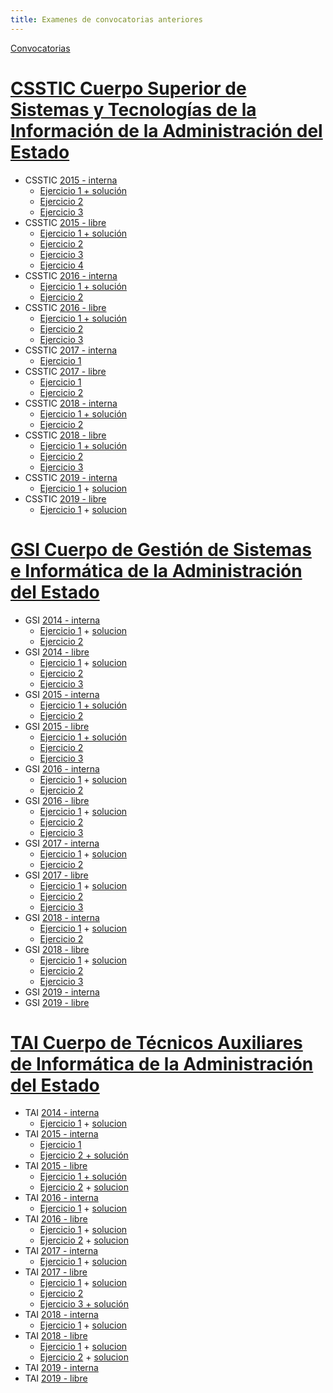 ```yaml
---
title: Examenes de convocatorias anteriores
---
```

<div class="alert">
    <a href="https://sede.inap.gob.es/procesos-selectivos" target="_blank">Convocatorias</a>
</div>



# [CSSTIC Cuerpo Superior de Sistemas y Tecnologías de la Información de la Administración del Estado](https://sede.inap.gob.es/csstic)

* CSSTIC [2015 - interna](https://sede.inap.gob.es/csstic-2015-promocion-interna)
    * [Ejercicio 1 + solución](https://sede.inap.gob.es/documents/59312/1776402/Examen_definitivo_plantilla_definitiva.pdf/85baf6cb-524c-059f-8f34-9873a0a7e144)
    * [Ejercicio 2](https://sede.inap.gob.es/documents/59312/1776402/The%2520trust%2520machine.pdf/8b790ae3-1cc2-b49f-feda-abe72f1a656d)
    * [Ejercicio 3](https://sede.inap.gob.es/documents/59312/1776402/examen_4ejercicio_TIC_2015_154AB89SD658.pdf/498e23b4-8e13-ed55-fbf4-fb85f4eae165)
* CSSTIC [2015 - libre](https://sede.inap.gob.es/csstic-2015-ingreso-libre)
    * [Ejercicio 1 + solución](https://sede.inap.gob.es/documents/59312/1772422/Examen_definitivo_plantilla_definitiva.pdf/f6553fa6-6ffe-2db0-e04f-049c2f8e76d0)
    * [Ejercicio 2](https://sede.inap.gob.es/documents/59312/1772422/The%2520trust%2520machine.pdf/ffbbfff4-20b0-371f-59a7-97cdf4079d72)
    * [Ejercicio 3](https://sede.inap.gob.es/documents/59312/1772422/examen_3ejercicio_TIC_2015.pdf/61c5adcf-b551-919a-831b-f7f0699cdd9e)
    * [Ejercicio 4](https://sede.inap.gob.es/documents/59312/1772422/examen_4ejercicio_TIC_2015_154AB89SD658.pdf/276be380-d205-429c-8a4f-55c61220c420)
* CSSTIC [2016 - interna](http://sede.inap.gob.es/csstic-2016-promocion-interna)
    * [Ejercicio 1 + solución](http://sede.inap.gob.es/documents/59312/1759489/PlantillaDefinitivaPrimerEjercicio_154AB89SD658.pdf/a76e3e15-8425-c4f3-fad9-8f83a4a4ff8c)
    * [Ejercicio 2](http://sede.inap.gob.es/documents/59312/1759489/Texto%2520traducci%25c3%25b3n%2520publicaci%25c3%25b3n.pdf/b7af5da2-c51c-5ca3-56b2-52c0063f637d)
* CSSTIC [2016 - libre](http://sede.inap.gob.es/csstic-2016-ingreso-libre)
    * [Ejercicio 1 + solución](http://sede.inap.gob.es/documents/59312/1787737/PlantillaDefinitivaPrimerEjercicio_154AB89SD658.pdf/1992f379-c8f6-e9f0-6043-0b611c1f6a8c)
    * [Ejercicio 2](http://sede.inap.gob.es/documents/59312/1787737/Texto%2520traducci%25c3%25b3n%2520publicaci%25c3%25b3n.pdf/b77d08f3-2c1c-5ce8-96b7-515f6c8f870a)
    * [Ejercicio 3](http://sede.inap.gob.es/documents/59312/1787737/Enunciados%2520Tercer%2520Ejercicio%2520publicaci%25c3%25b3n.pdf/3d25d423-b2d7-7820-4a3e-89d31da92580)
* CSSTIC [2017 - interna](http://sede.inap.gob.es/csstic-2017-promocion-interna)
    * [Ejercicio 1](http://sede.inap.gob.es/documents/59312/1752528/2018-07-21Ejercicio3_154AB89SD658.pdf/ea1e4767-99bc-8e0a-38ae-a43d76b24247)
* CSSTIC [2017 - libre](http://sede.inap.gob.es/csstic-2017-ingreso-libre)
    * [Ejercicio 1](http://sede.inap.gob.es/documents/59312/1742049/2018-07-21Ejercicio3_154AB89SD658.pdf/41cdbb7b-9c22-1560-4e68-dbd531a41f6f)
    * [Ejercicio 2](http://sede.inap.gob.es/documents/59312/1742049/2018-12-15Ejercicio4_154AB89SD658.pdf/ee9e7a70-f800-c093-a7a3-9f8a3b70100f)
* CSSTIC [2018 - interna](http://sede.inap.gob.es/csstic-2018-promocion-interna)
    * [Ejercicio 1 + solución](http://sede.inap.gob.es/documents/59312/1765323/PlantilladefinitivaderespuestasCSTIC1ejercicio_154AB89SD658.pdf/9780b0d2-f6a7-ef8f-73d7-4daedaddd522)
    * [Ejercicio 2](http://sede.inap.gob.es/documents/59312/1765323/2019-09-14Ejercicio3_154AB89SD658.pdf/7ce05f88-7864-68d7-fe6c-89334a31e34d)
* CSSTIC [2018 - libre](http://sede.inap.gob.es/csstic-2018-ingreso-libre)
    * [Ejercicio 1 + solución](http://sede.inap.gob.es/documents/59312/1763823/PlantilladefinitivaderespuestasCSTIC1ejercicio_154AB89SD658.pdf/0e7b9f72-dac8-c305-a295-ebcaafa237e2)
    * [Ejercicio 2](http://sede.inap.gob.es/documents/59312/1763823/2019-09-14Ejercicio3_154AB89SD658.pdf/f9356500-8822-56f1-e4a3-ea20effb71b1)
    * [Ejercicio 3](http://sede.inap.gob.es/documents/59312/1763823/2019-12-21_Ejercicio_4_154AB89SD658.pdf/e6cb06dd-ff4f-dc6b-d2a7-dffd0b7db2bd)
* CSSTIC [2019 - interna](https://sede.inap.gob.es/csstic-2019-promocion-interna)
    * [Ejercicio 1](https://sede.inap.gob.es/documents/59312/1863988/Plantilla+Definitiva+Respuestas+Primer+Ejercicio+Ordinario+2019_.pdf/3cb1db5f-a78b-b0ac-caa3-a6cbcf18542f) + [solucion](https://sede.inap.gob.es/documents/59312/1863988/PlantillaCorrectoraDefinitiva_Examen+Extraordinario+2019.pdf/4d5354b5-3d3d-0dc2-324c-226c268a77e5)
* CSSTIC [2019 - libre](https://sede.inap.gob.es/csstic-2019-ingreso-libre)
    * [Ejercicio 1](https://sede.inap.gob.es/documents/59312/1863992/Plantilla+Definitiva+Respuestas+Primer+Ejercicio+Ordinario+2019_.pdf/13a25068-7a54-67b9-fc4a-ad05f4acd51a) + [solucion](https://sede.inap.gob.es/documents/59312/1863992/PlantillaCorrectoraDefinitiva_Examen+Extraordinario+2019.pdf/1e40f204-6efb-77a7-64c7-07f21d79516f)

# [GSI Cuerpo de Gestión de Sistemas e Informática de la Administración del Estado](https://sede.inap.gob.es/gsi)

* GSI [2014 - interna](https://sede.inap.gob.es/gsi-2014-promocion-interna)
    * [Ejercicio 1](https://sede.inap.gob.es/documents/59312/1775844/Examen%2520GSI-PI%25202014.pdf/94e3d78a-84d0-568f-0c02-bc5adab33186) + [solucion](https://sede.inap.gob.es/documents/59312/1775844/Plantilla_definitiva%2520GSI-PI%25202014.pdf/1ee4e63a-e80d-8828-9f19-c219062aba0b)
    * [Ejercicio 2](https://sede.inap.gob.es/documents/59312/1775844/GSIPI%2520SEGUNDO%2520OEP%25202014.pdf/6253a52e-949d-26c5-57dd-e3828ada0754)
* GSI [2014 - libre](https://sede.inap.gob.es/gsi-2014-ingreso-libre)
    * [Ejercicio 1](https://sede.inap.gob.es/documents/59312/1741568/Examen%2520GSI-L%25202014.pdf/f55a7e28-a545-2291-7c3e-f183f263a0f0) + [solucion](https://sede.inap.gob.es/documents/59312/1741568/Plantilla_definitiva%2520GSI-L%25202014.pdf/c98d5b64-4823-8ba6-4ea0-678f8029103a)
    * [Ejercicio 2](https://sede.inap.gob.es/documents/59312/1741568/GSILI%2520SEGUNDO%2520OEP%25202014.pdf/29eb19b1-acca-e4e7-5a19-dc392da9bf5c)
    * [Ejercicio 3](https://sede.inap.gob.es/documents/59312/1741568/GSILI%2520TERCERO%2520OEP%25202014%2520.pdf/9b4017b6-186f-f629-7816-78871d92ee0b)
* GSI [2015 - interna](https://sede.inap.gob.es/gsi-2015-promocion-interna)
    * [Ejercicio 1 + solución](https://sede.inap.gob.es/documents/59312/1756216/Plantilla_definitiva%2520GSI-PI%2520%25c2%25b7%25201%25c2%25ba%2520Ejercicio%25202015.pdf/b733b813-7533-ab28-0d4c-f18e6a443451)
    * [Ejercicio 2](https://sede.inap.gob.es/documents/59312/1756216/2015GSIPISEGUNDOOEP2015_154AB89SD658.pdf/98ebc880-13a4-2aac-52ec-158cf55e592f)
* GSI [2015 - libre](https://sede.inap.gob.es/gsi-2015-ingreso-libre)
    * [Ejercicio 1 + solución](https://sede.inap.gob.es/documents/59312/1788282/Plantilla_definitiva%2520GSI-L%2520%25c2%25b7%25201%25c2%25ba%2520Ejercicio%25202015.pdf/587abe99-be3c-4902-cbb2-5e28c8a50c73)
    * [Ejercicio 2](https://sede.inap.gob.es/documents/59312/1788282/2015GSILIsegundocompleto_154AB89SD658.pdf/95218836-54d8-e8f9-67f0-b086f1a9859b)
    * [Ejercicio 3](https://sede.inap.gob.es/documents/59312/1788282/GSI-LI-3ej.pdf/2ecf8d9f-82dc-608a-4efb-83d171ca063f)
* GSI [2016 - interna](https://sede.inap.gob.es/gsi-2016-promocion-interna)
    * [Ejercicio 1](https://sede.inap.gob.es/documents/59312/1745533/GSI%2520PI%252016.pdf/d1653568-4e56-7d5d-8168-8b5ac1c9a5ce) + [solucion](https://sede.inap.gob.es/documents/59312/1745533/Plant_def_GSI-P_1_ejer_2016_154AB89SD658.pdf/6d53c18b-1215-dd1e-ec5e-9c14129026d3)
    * [Ejercicio 2](https://sede.inap.gob.es/documents/59312/1745533/Cuestionario%252016SUGSI-PI.pdf/cb2be95b-2762-f3d2-2bfc-da643508854b)
* GSI [2016 - libre](https://sede.inap.gob.es/gsi-2016-ingreso-libre)
    * [Ejercicio 1](https://sede.inap.gob.es/documents/59312/1764368/GSI%2520LI%252016.pdf/0d0badf2-9cc4-131b-a56a-c554716a7199) + [solucion](https://sede.inap.gob.es/documents/59312/1764368/Plant_def_GSI-L_1_ejer_2016_154AB89SD658.pdf/55376621-0a77-d314-8fb3-2965ca1d956a)
    * [Ejercicio 2](https://sede.inap.gob.es/documents/59312/1764368/2016%2520GSI-LI%25202%25c2%25ba%2520ejercicio.pdf/32ebef91-6869-dff6-6a22-4009747a4a01)
    * [Ejercicio 3](https://sede.inap.gob.es/documents/59312/1764368/Supuesto2016_GSI-L_3EJ.pdf/1850e017-a477-5afa-e518-659eb5108c82)
* GSI [2017 - interna](https://sede.inap.gob.es/gsi-2017-promocion-interna)
    * [Ejercicio 1](https://sede.inap.gob.es/documents/59312/1766732/GSI%2520PI%25202017.pdf/040068a0-7b66-8a2d-2319-9f8fdc95b9e7) + [solucion](https://sede.inap.gob.es/documents/59312/1766732/Plant_DefGSI-P1EJER_154AB89SD658.pdf/ae439a12-7f31-5adc-bec4-0cee5f24f264)
    * [Ejercicio 2](https://sede.inap.gob.es/documents/59312/1766732/GSI-PIEnunciadoSegundo_154AB89SD658.pdf/2492605c-f5ed-e747-639c-5008161b94f3)
* GSI [2017 - libre](https://sede.inap.gob.es/gsi-2017-ingreso-libre)
    * [Ejercicio 1](https://sede.inap.gob.es/documents/59312/1782867/GSI%2520LI%25202017.pdf/c2f3a332-59db-7d74-dfc6-7952368ef143) + [solucion](https://sede.inap.gob.es/documents/59312/1782867/Plant_DefGSI-L1EJER_154AB89SD658.pdf/d2db3e22-9bc9-cc06-e528-07a8a478fb2b)
    * [Ejercicio 2](https://sede.inap.gob.es/documents/59312/1782867/GSI-LEnunciadoSegundo_154AB89SD658.pdf/cf545381-e4df-6b74-0947-ceeea226aecc)
    * [Ejercicio 3](https://sede.inap.gob.es/documents/59312/1782867/GSIL3EJ_154AB89SD658.pdf/3104b1b0-acce-dd3a-3e1e-5945f88d3330)
* GSI [2018 - interna](https://sede.inap.gob.es/gsi-2018-promocion-interna)
    * [Ejercicio 1](https://sede.inap.gob.es/documents/59312/1791385/SKM_C284e19102210060.pdf/90e4ee41-fd86-c725-c035-50c77361e6a5) + [solucion](https://sede.inap.gob.es/documents/59312/1791385/Plantilla_def_GSI-P1ejer_154AB89SD658.pdf/e03e90c3-0764-1513-b947-64a9437f0931)
    * [Ejercicio 2](https://sede.inap.gob.es/documents/59312/1791385/CUESTIONARIO%2520GSI%2520PI%2520SEGUNDO%2520EJERCICIO%2520OEP%25202018_154AB89SD658.pdf/22908dd2-2082-db31-c278-9dc935b4af59)
* GSI [2018 - libre](https://sede.inap.gob.es/gsi-2018-ingreso-libre)
    * [Ejercicio 1](https://sede.inap.gob.es/documents/59312/1767342/03GSILI_154AB89SD658.pdf/3dd75634-4e55-4f6d-80a3-4bf20af1431e) + [solucion](https://sede.inap.gob.es/documents/59312/1767342/Plantilla_def_GSI-L1ejer_154AB89SD658.pdf/c3adfef7-4330-05b0-a30a-672bceadd0d2)
    * [Ejercicio 2](https://sede.inap.gob.es/documents/59312/1767342/CUESTIONARIO%2520GSI%2520LI%2520SEGUNDO%2520EJERCICIO%2520OEP%25202018_154AB89SD658.pdf/525a88ae-2a77-162d-59b8-c378db245d7b)
    * [Ejercicio 3](https://sede.inap.gob.es/documents/59312/1767342/EXAMEN_3jer_GSILI_+OEP18_154AB89SD658.pdf/97634bc6-7c4d-122c-b239-ef2d0fb70399)
* GSI [2019 - interna](https://sede.inap.gob.es/gsi-2019-promocion-interna)
* GSI [2019 - libre](https://sede.inap.gob.es/gsi-2019-ingreso-libre)

# [TAI Cuerpo de Técnicos Auxiliares de Informática de la Administración del Estado](https://sede.inap.gob.es/tai)

* TAI [2014 - interna](https://sede.inap.gob.es/tai-2014-promocion-interna)
    * [Ejercicio 1](https://sede.inap.gob.es/documents/59312/1763136/Examen%2520TAI-PI%25202014.pdf/e1988412-4b83-fcc9-343b-1b9da8a3c37e) + [solucion](https://sede.inap.gob.es/documents/59312/1763136/Plantilla_definitiva%2520TAI-PI%25202014.pdf/106d31ea-c5d9-72a1-81ca-35f49b496712)
* TAI [2015 - interna](https://sede.inap.gob.es/tai-2015-promocion-interna)
    * [Ejercicio 1](https://sede.inap.gob.es/documents/59312/1751002/Examen%2520TAI-PI%2520OEP%25202015.pdf/cbf7b050-ce54-2453-840d-a9d69a6b27ec)
    * [Ejercicio 2 + solución](https://sede.inap.gob.es/documents/59312/1751002/Plantilla_definitiva_TAI-PI.pdf/50c915f8-3ab4-7aea-e421-17444b1688f6)
* TAI [2015 - libre](https://sede.inap.gob.es/tai-2015-ingreso-libre)
    * [Ejercicio 1 + solución](https://sede.inap.gob.es/documents/59312/1781726/Plant_def_TAI_L_%25201_ejer_154AB89SD658.pdf/95daefd5-7bc8-51f2-7058-c1b97d854af0)
    * [Ejercicio 2](https://sede.inap.gob.es/documents/59312/1781726/TAI-LI_2%25c2%25baEJ.pdf/cb48d6aa-b40f-4e75-1d80-92773e59de59) + [solucion](https://sede.inap.gob.es/documents/59312/1781726/PLANT-DEF-TAI-L-2-EJER_154AB89SD658.pdf/61a9afcf-2552-4f6d-7fc2-609df1c2d6d1)
* TAI [2016 - interna](https://sede.inap.gob.es/tai-2016-promocion-interna)
    * [Ejercicio 1](https://sede.inap.gob.es/documents/59312/1780758/TA%2520PI%252016.pdf/95b80084-97d2-e91a-8632-d64929c5812e) + [solucion](https://sede.inap.gob.es/documents/59312/1780758/Plant_def_TAI-P_ej_unico_2016_154AB89SD658.pdf/bc768c4f-1a68-8e96-fb2e-d27c767b75d9)
* TAI [2016 - libre](https://sede.inap.gob.es/tai-2016-ingreso-libre)
    * [Ejercicio 1](https://sede.inap.gob.es/documents/59312/1784359/TAI%2520LI%252016.pdf/9269bf1e-d58c-f74e-8fef-7b6fcf49f0b8) + [solucion](https://sede.inap.gob.es/documents/59312/1784359/Plant_defiTAI-L_1_2016_154AB89SD658.pdf/adaaf7cb-557a-13cf-0105-282091bcdf50)
    * [Ejercicio 2](https://sede.inap.gob.es/documents/59312/1784359/TAI%2520LI%252016%25202%25c2%25ba%2520EJERCICIO.pdf/4ea7283c-3166-d63d-270a-9c9c350f877c) + [solucion](https://sede.inap.gob.es/documents/59312/1784359/Plan_def_TAI-L_%25202_ejr_2016.pdf/3dceb93a-4299-15d3-3d1d-49e8cbaf0270)
* TAI [2017 - interna](https://sede.inap.gob.es/tai-2017-promocion-interna)
    * [Ejercicio 1](https://sede.inap.gob.es/documents/59312/1774459/TAI%2520PI%25202017.pdf/e6a6c6c7-f263-36c9-93ac-0214f3875c4f) + [solucion](https://sede.inap.gob.es/documents/59312/1774459/Plantilla_definit-ejerc-unico-TAI-P_154AB89SD658.pdf/68de1674-244e-1d27-9083-c66fb44e3680)
* TAI [2017 - libre](https://sede.inap.gob.es/tai-2017-ingreso-libre)
    * [Ejercicio 1](https://sede.inap.gob.es/documents/59312/1768188/TAI%2520LI%25202017.pdf/9a020f13-bc8a-de32-ad89-157b79012125) + [solucion](https://sede.inap.gob.es/documents/59312/1768188/Plant_DefTAI-L1EJER_154AB89SD658.pdf/24db2ced-793f-b81d-73b3-91428c94afee)
    * [Ejercicio 2](https://sede.inap.gob.es/documents/59312/1768188/EnunciadoTAI-L_154AB89SD658.pdf/06e3139d-f735-0594-336d-46635d115a98)
    * [Ejercicio 3 + solución](https://sede.inap.gob.es/documents/59312/1768188/Plantilla_definitiva%2520TAI-L%2520%25c2%25b7%2520Segundo%2520ejercicio%25202017.pdf/d8d88307-9343-9972-e58b-b31d28ff6665)
* TAI [2018 - interna](https://sede.inap.gob.es/tai-2018-promocion-interna)
    * [Ejercicio 1](https://sede.inap.gob.es/documents/59312/1777270/08TAIPI_154AB89SD658.pdf/5b93e5e5-86bc-a169-8128-d3f8f073d9f2) + [solucion](https://sede.inap.gob.es/documents/59312/1777270/Plantilla_defTAI-Pejerunico_154AB89SD658.pdf/0120eadc-9877-2a4c-51dd-02b625d9ef79)
* TAI [2018 - libre](https://sede.inap.gob.es/tai-2018-ingreso-libre)
    * [Ejercicio 1](https://sede.inap.gob.es/documents/59312/1790179/07TAIL_154AB89SD658.pdf/4c0b46eb-c8ff-1c9c-0749-06aab6f0a9e1) + [solucion](https://sede.inap.gob.es/documents/59312/1790179/Plantilla_defTAI-L1ejer_154AB89SD658.pdf/a546831b-fe61-6dd4-230b-5171c13b27df)
    * [Ejercicio 2](https://sede.inap.gob.es/documents/59312/1790179/CUESTIONARIO__SEGUNDO_EJERCICIO_TAILI_%2520OEP_2018_154AB89SD658.pdf/a1909d6d-18d0-9b4b-d2ad-ebb02bd7ed8c) + [solucion](https://sede.inap.gob.es/documents/59312/1790179/2jer_Plantilla_definitiva%2520TAILI_OEP2018__154AB89SD658.pdf/005c1328-6fb4-3a56-81db-acaa79c356d3)
* TAI [2019 - interna](https://sede.inap.gob.es/tai-2019-promocion-interna)
* TAI [2019 - libre](https://sede.inap.gob.es/tai-2019-ingreso-libre)